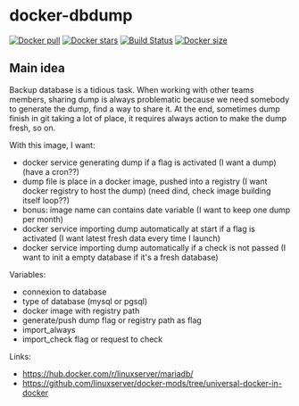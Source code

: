 # docker-dbdump
[![Docker pull](https://img.shields.io/docker/pulls/nouchka/dbdump)](https://hub.docker.com/r/nouchka/dbdump/)
[![Docker stars](https://img.shields.io/docker/stars/nouchka/dbdump)](https://hub.docker.com/r/nouchka/dbdump/)
[![Build Status](https://gitlab.com/japromis/docker-dbdump/badges/master/pipeline.svg)](https://gitlab.com/japromis/docker-dbdump/pipelines)
[![Docker size](https://img.shields.io/docker/image-size/nouchka/dbdump/latest)](https://hub.docker.com/r/nouchka/dbdump/)



## Main idea

Backup database is a tidious task. When working with other teams members, sharing dump is always problematic because we need somebody to generate the dump, find a way to share it. At the end, sometimes dump finish in git taking a lot of place, it requires always action to make the dump fresh, so on.

With this image, I want:

+   docker service generating dump if a flag is activated (I want a dump) (have a cron??)
+   dump file is place in a docker image, pushed into a registry (I want docker registry to host the dump) (need dind, check image building itself loop??)
+   bonus: image name can contains date variable (I want to keep one dump per month) 
+   docker service importing dump automatically at start if a flag is activated (I want latest fresh data every time I launch)
+   docker service importing dump automatically if a check is not passed (I want to init a empty database if it's a fresh database)

Variables:
+   connexion to database
+   type of database (mysql or pgsql)
+   docker image with registry path
+   generate/push dump flag or registry path as flag
+   import_always
+   import_check flag or request to check

Links:
+   https://hub.docker.com/r/linuxserver/mariadb/
+   https://github.com/linuxserver/docker-mods/tree/universal-docker-in-docker

